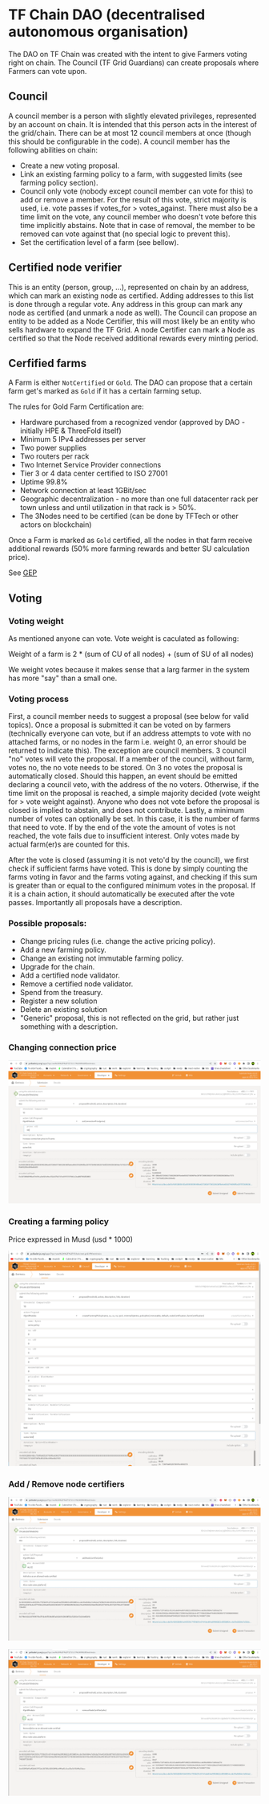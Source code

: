 # TF Chain DAO (decentralised autonomous organisation)

The DAO on TF Chain was created with the intent to give Farmers voting right on chain. The Council (TF Grid Guardians) can create proposals where Farmers can vote upon.

## Council

A council member is a person with slightly elevated privileges, represented by an account on chain. It is intended that this person acts in the interest of the grid/chain. There can be at most 12 council members at once (though this should be configurable in the code). A council member has the following abilities on chain:

- Create a new voting proposal.
- Link an existing farming policy to a farm, with suggested limits (see farming policy section).
- Council only vote (nobody except council member can vote for this) to add or remove a member. For the result of this vote, strict majority is used, i.e. vote passes if votes_for > votes_against. There must also be a time limit on the vote, any council member who doesn't vote before this time implicitly abstains. Note that in case of removal, the member to be removed can vote against that (no special logic to prevent this).
- Set the certification level of a farm (see bellow).

## Certified node verifier

This is an entity (person, group, ...), represented on chain by an address, which can mark an existing node as certified. Adding addresses to this list is done through a regular vote. Any address in this group can mark any node as certified (and unmark a node as well). The Council can propose an entity to be added as a Node Certifier, this will most likely be an entity who sells hardware to expand the TF Grid. A node Certifier can mark a Node as certified so that the Node received additional rewards every minting period.

## Cerfified farms

A Farm is either `NotCertified` or `Gold`. The DAO can propose that a certain farm get's marked as `Gold` if it has a certain farming setup.

The rules for Gold Farm Certification are:

- Hardware purchased from a recognized vendor (approved by DAO - initially HPE & ThreeFold itself)
- Minimum 5 IPv4 addresses per server
- Two power supplies
- Two routers per rack
- Two Internet Service Provider connections
- Tier 3 or 4 data center certified to ISO 27001
- Uptime 99.8%
- Network connection at least 1GBit/sec
- Geographic decentralization - no more than one full datacenter rack per town unless and until utilization in that rack is > 50%.
- The 3Nodes need to be certified (can be done by TFTech or other actors on blockchain)

Once a Farm is marked as `Gold` certified, all the nodes in that farm receive additional rewards (50% more farming rewards and better SU calculation price).

See [GEP](https://forum.threefold.io/t/gep-gold-certified-farming-specs/2925)

## Voting

### Voting weight

As mentioned anyone can vote. Vote weight is caculated as following:

Weight of a farm is 2 \* (sum of CU of all nodes) + (sum of SU of all nodes)

We weight votes because it makes sense that a larg farmer in the system has more "say" than a small one.

### Voting process

First, a council member needs to suggest a proposal (see below for valid topics). Once a proposal is submitted it can be voted on by farmers (technically everyone can vote, but if an address attempts to vote with no attached farms, or no nodes in the farm i.e. weight 0, an error should be returned to indicate this). The exception are council members. 3 council "no" votes will veto the proposal. If a member of the council, without farm, votes no, the no vote needs to be stored. On 3 no votes the proposal is automatically closed. Should this happen, an event should be emitted declaring a council veto, with the address of the no voters. Otherwise, if the time limit on the proposal is reached, a simple majority decided (vote weight for > vote weight against). Anyone who does not vote before the proposal is closed is implied to abstain, and does not contribute. Lastly, a minimum number of votes can optionally be set. In this case, it is the number of farms that need to vote. If by the end of the vote the amount of votes is not reached, the vote fails due to insufficient interest. Only votes made by actual farm(er)s are counted for this.

After the vote is closed (assuming it is not veto'd by the council), we first check if sufficient farms have voted. This is done by simply counting the farms voting in favor and the farms voting against, and checking if this sum is greater than or equal to the configured minimum votes in the proposal.
If it is a chain action, it should automatically be executed after the vote passes.
Importantly all proposals have a description.

### Possible proposals:

- Change pricing rules (i.e. change the active pricing policy).
- Add a new farming policy.
- Change an existing not immutable farming policy.
- Upgrade for the chain.
- Add a certified node validator.
- Remove a certified node validator.
- Spend from the treasury.
- Register a new solution
- Delete an existing solution
- "Generic" proposal, this is not reflected on the grid, but rather just something with a description.

### Changing connection price

![connection_price](./img/new_connection_price.png)

### Creating a farming policy

Price expressed in Musd (usd * 1000)

![farming_policy](./img/create_policy.png)

### Add / Remove node certifiers

![add](./img/add_certifier.png)

![remove](./img/remove_certifier.png)